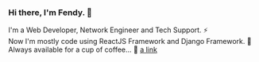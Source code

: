 ### Hi there, I'm Fendy. 👋
I'm a Web Developer, Network Engineer and Tech Support. ⚡ <br />
Now I'm mostly code using ReactJS Framework and Django Framework. 🔭 <br />
Always available for a cup of coffee... 💬
[a link](https://www.fendyfy.com)
<!--
**fendyfy/fendyfy** is a ✨ _special_ ✨ repository because its `README.md` (this file) appears on your GitHub profile.

Here are some ideas to get you started:

- 🔭 I’m currently working on ...
- 🌱 I’m currently learning ...
- 👯 I’m looking to collaborate on ...
- 🤔 I’m looking for help with ...
- 💬 Ask me about ...
- 📫 How to reach me: ...
- 😄 Pronouns: ...
- ⚡ Fun fact: ...
-->
